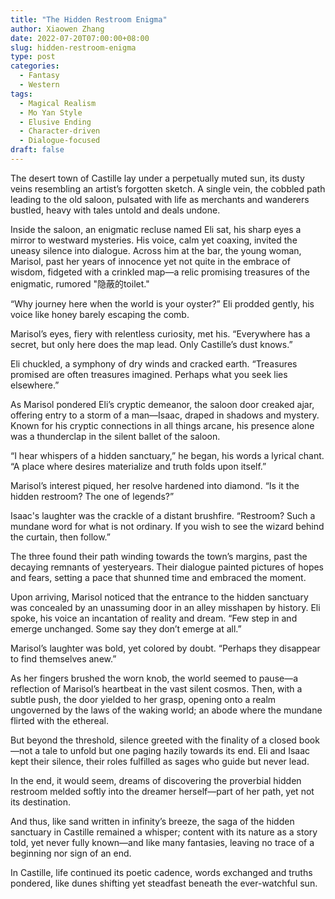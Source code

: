 ```yaml
---
title: "The Hidden Restroom Enigma"
author: Xiaowen Zhang
date: 2022-07-20T07:00:00+08:00
slug: hidden-restroom-enigma
type: post
categories:
  - Fantasy
  - Western
tags:
  - Magical Realism
  - Mo Yan Style
  - Elusive Ending
  - Character-driven
  - Dialogue-focused
draft: false
---
```


The desert town of Castille lay under a perpetually muted sun, its dusty veins resembling an artist’s forgotten sketch. A single vein, the cobbled path leading to the old saloon, pulsated with life as merchants and wanderers bustled, heavy with tales untold and deals undone.

Inside the saloon, an enigmatic recluse named Eli sat, his sharp eyes a mirror to westward mysteries. His voice, calm yet coaxing, invited the uneasy silence into dialogue. Across him at the bar, the young woman, Marisol, past her years of innocence yet not quite in the embrace of wisdom, fidgeted with a crinkled map—a relic promising treasures of the enigmatic, rumored "隐蔽的toilet."

“Why journey here when the world is your oyster?” Eli prodded gently, his voice like honey barely escaping the comb.

Marisol’s eyes, fiery with relentless curiosity, met his. “Everywhere has a secret, but only here does the map lead. Only Castille’s dust knows.”

Eli chuckled, a symphony of dry winds and cracked earth. “Treasures promised are often treasures imagined. Perhaps what you seek lies elsewhere.”

As Marisol pondered Eli’s cryptic demeanor, the saloon door creaked ajar, offering entry to a storm of a man—Isaac, draped in shadows and mystery. Known for his cryptic connections in all things arcane, his presence alone was a thunderclap in the silent ballet of the saloon.

“I hear whispers of a hidden sanctuary,” he began, his words a lyrical chant. “A place where desires materialize and truth folds upon itself.”

Marisol’s interest piqued, her resolve hardened into diamond. “Is it the hidden restroom? The one of legends?”

Isaac's laughter was the crackle of a distant brushfire. “Restroom? Such a mundane word for what is not ordinary. If you wish to see the wizard behind the curtain, then follow.”

The three found their path winding towards the town’s margins, past the decaying remnants of yesteryears. Their dialogue painted pictures of hopes and fears, setting a pace that shunned time and embraced the moment.

Upon arriving, Marisol noticed that the entrance to the hidden sanctuary was concealed by an unassuming door in an alley misshapen by history. Eli spoke, his voice an incantation of reality and dream. “Few step in and emerge unchanged. Some say they don’t emerge at all.”

Marisol’s laughter was bold, yet colored by doubt. “Perhaps they disappear to find themselves anew.”

As her fingers brushed the worn knob, the world seemed to pause—a reflection of Marisol’s heartbeat in the vast silent cosmos. Then, with a subtle push, the door yielded to her grasp, opening onto a realm ungoverned by the laws of the waking world; an abode where the mundane flirted with the ethereal.

But beyond the threshold, silence greeted with the finality of a closed book—not a tale to unfold but one paging hazily towards its end. Eli and Isaac kept their silence, their roles fulfilled as sages who guide but never lead.

In the end, it would seem, dreams of discovering the proverbial hidden restroom melded softly into the dreamer herself—part of her path, yet not its destination.

And thus, like sand written in infinity’s breeze, the saga of the hidden sanctuary in Castille remained a whisper; content with its nature as a story told, yet never fully known—and like many fantasies, leaving no trace of a beginning nor sign of an end.

In Castille, life continued its poetic cadence, words exchanged and truths pondered, like dunes shifting yet steadfast beneath the ever-watchful sun.
